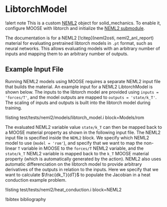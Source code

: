 # LibtorchModel

!alert note
This is a custom [NEML2](solid_mechanics/NEML2.md) object for solid_mechanics. To enable it, configure MOOSE with libtorch and initialize the [NEML2 submodule](https://github.com/applied-material-modeling/neml2).

The documentation is for a NEML2 [!citep](neml2osti, neml2_anl_report) material for evaluating pretrained libtorch models in `.pt` format, such as neural networks. This allows evaluating models with an arbitrary number of inputs and mapping them to an arbitrary number of outputs.

## Example Input File

Running NEML2 models using MOOSE requires a separate NEML2 input file that builds the material. An example input for a NEML2 LibtorchModel is shown below. The inputs to the libtorch model are provided using `inputs = 'forces/T'`, and the model outputs are mapped to `outputs = 'state/k_T'`. The scaling of inputs and outputs is built into the libtorch model during training.

!listing test/tests/neml2/models/libtorch_model.i block=Models/rom

The evaluated NEML2 variable value `state/k_T` can then be mapped back to a MOOSE material property as shown in the following input file. The NEML2 input file is specified inside the `NEML2` block. We specify which NEML2 model to use (`model = 'rom'`), and specify that we want to map the non-linear `T` variable in MOOSE to the `forces/T` NEML2 variable, and the `state/k_T` NEML2 variable is mapped back to the `k_T` MOOSE material property (which is automatically generated by the action). NEML2 also uses automatic differenciation on the libtorch model to provide arbitrary derivatives of the outputs in relation to the inputs. Here we specify that we want to calculate $\frac{dk_T}{dT}$ to populate the Jacobian in a heat conduction example problem.

!listing test/tests/neml2/heat_conduction.i block=NEML2

!bibtex bibliography
